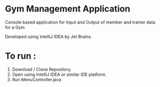 # Gym Management Application
Console based application for Input and Output of member and trainer data for a Gym

Developed using IntelliJ IDEA by Jet Brains.

# To run :
   1. Download / Clone Repository.
   2. Open using IntelliJ IDEA or similar IDE platform.
   3. Run MenuController.java
